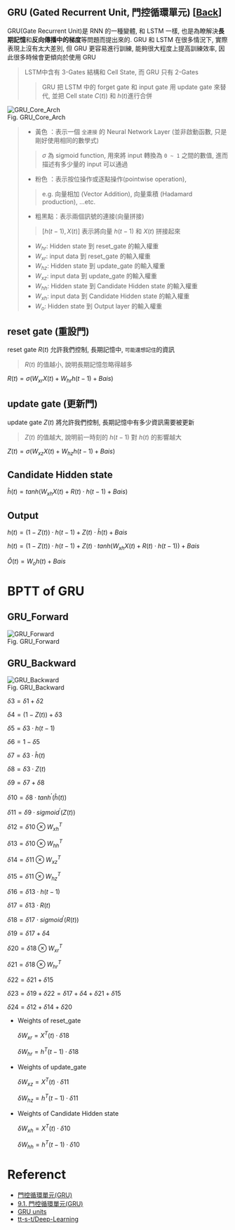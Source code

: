 GRU (Gated Recurrent Unit, 門控循環單元) [[Back](note_RNN.md#GRU)]
---

GRU(Gate Recurrent Unit)是 RNN 的一種變體, 和 LSTM 一樣, 也是為瞭解決**長期記憶**和**反向傳播中的梯度**等問題而提出來的.
GRU 和 LSTM 在很多情況下, 實際表現上沒有太大差別, 但 GRU 更容易進行訓練, 能夠很大程度上提高訓練效率, 因此很多時候會更傾向於使用 GRU
> LSTM中含有 3-Gates 結構和 Cell State, 而 GRU 只有 2-Gates
>> GRU 把 LSTM 中的 forget gate 和 input gate 用 update gate 來替代, 並把 Cell state $C(t))$ 和 $h(t)$進行合併

![GRU_Core_Arch](GRU_Core_Arch.jpg)<br>
Fig. GRU_Core_Arch
> + 黃色  ：表示一個 `全連接` 的 Neural Network Layer (並非啟動函數, 只是剛好使用相同的數學式)
>> $\sigma$ 為 sigmoid function, 用來將 input 轉換為 `0 ~ 1` 之間的數值, 進而描述有多少量的 input 可以通過
> + 粉色  ：表示按位操作或逐點操作(pointwise operation),
>> e.g. 向量相加 (Vector Addition), 向量乘積 (Hadamard production), ...etc.
> + 粗黑點：表示兩個訊號的連接(向量拼接)
>> $[h(t-1), X(t)]$ 表示將向量 $h(t-1)$ 和 $X(t)$ 拼接起來
> + $W_{hr}$: Hidden state 到 reset_gate 的輸入權重
> + $W_{xr}$: input data 到 reset_gate 的輸入權重
> + $W_{hz}$: Hidden state 到 update_gate 的輸入權重
> + $W_{xz}$: input data 到 update_gate 的輸入權重
> + $W_{hh}$: Hidden state 到 Candidate Hidden state 的輸入權重
> + $W_{xh}$: input data 到 Candidate Hidden state 的輸入權重
> + $W_o$: Hidden state 到 Output layer 的輸入權重

## reset gate (重設門)

reset gate $R(t)$ 允許我們控制, 長期記憶中, `可能還想記住`的資訊
> $R(t)$ 的值越小, 說明長期記憶忽略得越多

$R(t) = \sigma \left(W_{xr}X(t) + W_{hr}h(t-1) +  Bais\right)$


## update gate (更新門)

update gate $Z(t)$ 將允許我們控制, 長期記憶中有多少資訊需要被更新
> $Z(t)$ 的值越大, 說明前一時刻的 $h(t-1)$ 對 $h(t)$ 的影響越大

$Z(t) = \sigma \left(W_{xz}X(t) + W_{hz}h(t-1) +  Bais\right)$


## Candidate Hidden state
$\hat{h}(t) = tanh \left(W_{xh}X(t) + R(t) \cdot h(t-1) +  Bais\right)$

## Output

$h(t) = (1-Z(t)) \cdot h(t-1) + Z(t) \cdot \hat{h}(t) +  Bais$

$h(t) = (1-Z(t)) \cdot h(t-1) + Z(t) \cdot tanh \left(W_{xh}X(t) + R(t) \cdot h(t-1) \right) +  Bais$

$\hat{O}(t) = W_o h(t) +  Bais$

# BPTT of GRU


## GRU_Forward

![GRU_Forward](GRU_Forward.jpg) <br>
Fig. GRU_Forward


## GRU_Backward

![GRU_Backward](GRU_Backward.jpg) <br>
Fig. GRU_Backward

$\delta3 = \delta 1 + \delta 2$

$\delta4 = (1- Z(t)) + \delta3$

$\delta5 = \delta3 \cdot h(t-1)$

$\delta6 = 1 - \delta5$

$\delta7 = \delta3 \cdot \hat{h}(t)$

$\delta8 = \delta3 \cdot Z(t)$

$\delta9 = \delta7 + \delta8$

$\delta10 = \delta8 \cdot tanh^{'}(\hat{h}(t))$

$\delta11 = \delta9 \cdot sigmoid^{'}(Z(t))$

$\delta12 = \delta10 \otimes W_{xh}^{T}$

$\delta13 = \delta10 \otimes W_{hh}^{T}$

$\delta14 = \delta11 \otimes W_{xz}^{T}$

$\delta15 = \delta11 \otimes W_{hz}^{T}$

$\delta16 = \delta13 \cdot h(t-1)$

$\delta17 = \delta13 \cdot R(t)$

$\delta18 = \delta17 \cdot sigmoid^{'}(R(t))$

$\delta19 = \delta17 + \delta4$

$\delta20 = \delta18 \otimes W_{xr}^{T}$

$\delta21 = \delta18 \otimes W_{hr}^{T}$

$\delta22 = \delta21 + \delta15$

$\delta23 =\delta19 + \delta22 = \delta17 + \delta4 + \delta21 + \delta15$

$\delta24 = \delta12 + \delta14 + \delta20$

+ Weights of reset_gate

    $\delta W_{xr} = X^{T}(t) \cdot \delta18$

    $\delta W_{hr} = h^{T}(t-1) \cdot \delta18$

+ Weights of update_gate

    $\delta W_{xz} = X^{T}(t) \cdot \delta11$

    $\delta W_{hz} = h^{T}(t-1) \cdot \delta11$

+ Weights of Candidate Hidden state

    $\delta W_{xh} = X^{T}(t) \cdot \delta10$

    $\delta W_{hh} = h^{T}(t-1) \cdot \delta10$



# Referenct

+ [門控循環單元(GRU)](https://blog.csdn.net/weixin_55073640/article/details/128617170)
+ [9.1. 門控循環單元(GRU)](https://d2l-zh.djl.ai/chapter_recurrent-modern/gru.html)
+ [GRU units](https://cran.r-project.org/web/packages/rnn/vignettes/GRU_units.html)
+ [tt-s-t/Deep-Learning](https://github.com/tt-s-t/Deep-Learning/tree/main)


